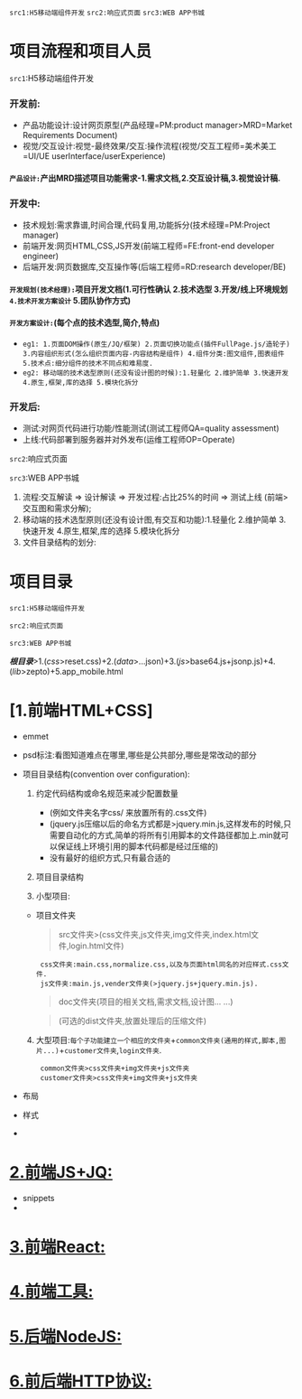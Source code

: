 `src1:H5移动端组件开发`
`src2:响应式页面`
`src3:WEB APP书城`

# 项目流程和项目人员
`src1`:H5移动端组件开发
### 开发前:
* 产品功能设计:设计网页原型(产品经理=PM:product manager>MRD=Market Requirements Document)
* 视觉/交互设计:视觉-最终效果/交互:操作流程(视觉/交互工程师=美术美工=UI/UE userInterface/userExperience)
#### `产品设计:`产出MRD描述项目功能需求-1.需求文档,2.交互设计稿,3.视觉设计稿.
### 开发中:
* 技术规划:需求靠谱,时间合理,代码复用,功能拆分(技术经理=PM:Project manager)
* 前端开发:网页HTML,CSS,JS开发(前端工程师=FE:front-end developer engineer)
* 后端开发:网页数据库,交互操作等(后端工程师=RD:research developer/BE)
#### `开发规划(技术经理):`项目开发文档(1.可行性确认 2.技术选型 3.开发/线上环境规划 `4.技术开发方案设计` 5.团队协作方式)
#### `开发方案设计:`(每个点的技术选型,简介,特点)
* `eg1: 1.页面DOM操作(原生/JQ/框架) 2.页面切换功能点(插件FullPage.js/造轮子) 3.内容组织形式(怎么组织页面内容-内容结构是组件) 4.组件分类:图文组件,图表组件 5.技术点:细分组件的技术不同点和难易度. `
* `eg2: 移动端的技术选型原则(还没有设计图的时候):1.轻量化 2.维护简单 3.快速开发 4.原生,框架,库的选择 5.模块化拆分`
### 开发后:
* 测试:对网页代码进行功能/性能测试(测试工程师QA=quality assessment)
* 上线:代码部署到服务器并对外发布(运维工程师OP=Operate)


`src2`:响应式页面

`src3`:WEB APP书城
1. 流程:交互解读 => 设计解读 => 开发过程:占比25%的时间 => 测试上线  (前端>交互图和需求分解);
2. 移动端的技术选型原则(还没有设计图,有交互和功能):1.轻量化 2.维护简单 3.快速开发 4.原生,框架,库的选择 5.模块化拆分
3. 文件目录结构的划分:



# 项目目录
`src1:H5移动端组件开发`

`src2:响应式页面`

`src3:WEB APP书城`

***根目录***>1.(_css_>reset.css)+2.(_data_>...json)+3.(_js_>base64.js+jsonp.js)+4.(_lib_>zepto)+5.app_mobile.html

# [1.前端HTML+CSS]
* emmet
* psd标注:看图知道难点在哪里,哪些是公共部分,哪些是常改动的部分
* 项目目录结构(convention over configuration):

  1. 约定代码结构或命名规范来减少配置数量

       * (例如文件夹名字css/ 来放置所有的.css文件)
       * (jquery.js压缩以后的命名方式都是>jquery.min.js,这样发布的时候,只需要自动化的方式,简单的将所有引用脚本的文件路径都加上.min就可以保证线上环境引用的脚本代码都是经过压缩的)
       * 没有最好的组织方式,只有最合适的


   2. 项目目录结构
   3. 小型项目:


   * 项目文件夹
       >src文件夹>(css文件夹,js文件夹,img文件夹,index.html文件,login.html文件)

          css文件夹:main.css,normalize.css,以及与页面html同名的对应样式.css文件.
          js文件夹:main.js,vender文件夹(>jquery.js+jquery.min.js).


       >doc文件夹(项目的相关文档,需求文档,设计图... ...)

       >(可选的dist文件夹,放置处理后的压缩文件)


    4. 大型项目:`每个子功能建立一个相应的文件夹`+`common文件夹(通用的样式,脚本,图片...)`+`customer文件夹`,`login文件夹`.


            common文件夹>css文件夹+img文件夹+js文件夹
            customer文件夹>css文件夹+img文件夹+js文件夹
* 布局
* 样式
*
# [2.前端JS+JQ:]()
* snippets
*
# [3.前端React:]()
# [4.前端工具:]()
# [5.后端NodeJS:]()
# [6.前后端HTTP协议:]()
